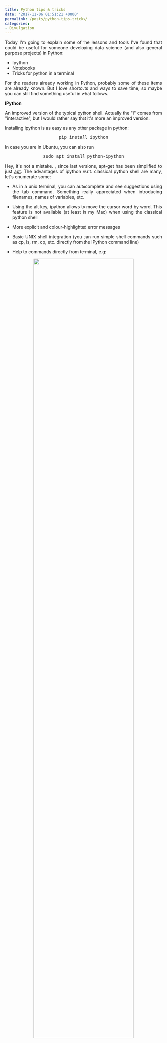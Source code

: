 ```yaml
---
title: Python tips & tricks
date: '2017-11-06 01:51:21 +0000'
permalink: /posts/python-tips-tricks/
categories:
- Divulgation
---
```


<p style="text-align: justify;">Today I'm going to explain some of the lessons and tools I've found that could be useful for someone developing data science (and also general purpose projects) in Python:</p>

  * Ipython
  * Notebooks
  * Tricks for python in a terminal

<p style="text-align: justify;">For the readers already working in Python, probably some of these items are already known. But I love shortcuts and ways to save time, so maybe you can still find something useful in what follows.</p>

**IPython**

<p style="text-align: justify;">An improved version of the typical python shell. Actually the "i" comes from "interactive", but I would rather say that it's more an improved version.</p>

<p style="text-align: justify;">Installing ipython is as easy as any other package in python:</p>

<p style="text-align: center;">
  <span style="font-family: 'courier new', courier, monospace;">pip install ipython</span>
</p>

In case you are in Ubuntu, you can also run

<p style="text-align: center;">
  <span style="font-family: 'courier new', courier, monospace;">sudo apt install python-ipython</span>
</p>

<p style="text-align: justify;">Hey, it's not a mistake. , since last versions, apt-get has been simplified to just <a href="https://itsfoss.com/apt-vs-apt-get-difference/">apt</a>. The advantages of ipython w.r.t. classical python shell are many, let's enumerate some:</p>

  * <p style="text-align: justify;">As in a unix terminal, you can autocomplete and see suggestions using the tab command. Something really appreciated when introducing filenames, names of variables, etc.</p>
  * <p style="text-align: justify;">Using the alt key, ipython allows to move the cursor word by word. This feature is not available (at least in my Mac) when using the classical python shell</p>
  * <p style="text-align: justify;">More explicit and colour-highlighted error messages</p>
  * <p style="text-align: justify;">Basic UNIX shell integration (you can run simple shell commands such as cp, ls, rm, cp, etc. directly from the IPython command line)</p>
  * <p style="text-align: justify;">Help to commands directly from terminal, e.g:</p>

  <div style="text-align: center">
    <img src="/content/ipython_help.png" alt="" width="80%" />
  </div> <p> </p>

<span style="font-size: 12pt;"><strong>Profiles</strong></span>

<p style="text-align: justify;">Have you ever been programming in your favorite IDE and thought: "Is numpy/pandas accepting this? I'm gonna try in a terminal a toy example, just to be sure". Then you go to a terminal, write <span style="font-family: 'courier new', courier, monospace;">[i]python </span>and you have to write, for 334th time in a week, the famous:</p>

<p style="text-align: center;">
  <span style="font-family: 'courier new', courier, monospace;">import numpy as np<br /> import pandas as pd</span>
</p>

<p style="text-align: justify;">Isn't it possible to load them automatically? The answer is ipython profiles. So you can create a profile with your preferred libraries, and automatically import them from start. Step by step:</p>

  1. Create a profile with: <span style="font-family: 'courier new', courier, monospace;">ipython profile create name_profile<br /> </span>

  <div style="text-align: center">
    <img src="/content/ipython_profile_test.png" alt="" width="80%" />
  </div> <p> </p>

2. Modify the profile config file, e.g. with vim (see image above for location), as follows:

<div style="text-align: center">
  <img src="/content/ipython_profile_config.png" alt="" width="80%" />
</div> <p> </p>

3. Launch ipython using the profile with: <span style="font-family: 'courier new', courier, monospace;">ipython &#8211;profile=profile_name</span>.

<p style="text-align: justify;">You can see in the first image how pd and np are understood without the need of importing. Notice that WordPress render the double dash as one large dash, so in this case there is a double "-" before profile, and similar for other cases below.</p>

<p style="text-align: justify;">Ok, so once you have the profile created you can save the time to import those packages that you're always using at the cost of using <span style="font-family: 'courier new', courier, monospace;">&#8211;profile=profile_name</span> after ipython. Not bad&#8230; but can this be ever more simplified? There are two options:</p>

  1. Modify the default profile, found in the same directory as the profiles we create
  2. Create an alias, see last section in this post

**Notebooks**

<p style="text-align: justify;">Jupyter notebooks are really powerful environments where you can develop applications not only in Python, but also other programming languages such as R. They are a complete world, and I'm not gonna explain the entire list of features they have. See an example <a href="https://nbviewer.jupyter.org/github/marctorrellas/christmas_routes/blob/master/christmas_routes.ipynb">here</a>. As you can see they might be useful to present work to other people, but also to have a more dynamic environment where you can run just some pieces of the code, so standing as an intermediate player between the terminal an running code in IDEs.</p>

Installing the notebook feature is as easy as

<p style="text-align: center;">
  <span style="font-family: 'courier new', courier, monospace;">pip install jupyter</span>
</p>

and you can run it by

<p style="text-align: center;">
  <span style="font-family: 'courier new', courier, monospace;">jupyter notebook</span>
</p>

<p style="text-align: justify;">This will open a tab in your browser, and you'll be able to work in it. If you have conda installed, this same thing can be installed with</p>

<p style="text-align: center;">
  <span style="font-family: 'courier new', courier, monospace;">conda install notebook</span>
</p>

<p style="text-align: justify;">I love keyboard shortcuts (more in the next section), and notebooks have many. The ones I more often use are:</p>

  * intro (when a cell is selected): enter edit mode
  * esc (when editing a cell): exit edit mode
  * control+intro: execute current cell
  * shift+intro: execute current cell, and move to next cell
  * d twice: remove current cell
  * z: undo deletion
  * a/b: insert cell above/below
  * h: show help for other shortcuts

<p style="text-align: justify;">Another feature I like is notebook <a href="https://github.com/dunovank/jupyter-themes">themes</a>. Some of us don't like to code in a black on white schema (white background, black fonts) , though there is a lot of controversy about this. To be honest, before writing this post I always thought that it was healthier for my eyes, but it turns out that it depends on the environment light, and also everyone eyesight. In any case, if you feel better or at least the same with dark themes, you can do your bit and saving battery and energy, which is both good for your pocket and your planet. Instructions can be found at the link.</p>

 **Python in a terminal**

<p style="text-align: justify;">I highly recommend working in an Integrated Development Environment (IDE) to develop code and use Version Control System (VCS). My favorites are <a href="https://www.jetbrains.com/pycharm/">Pycharm</a> and <a href="http://rogerdudler.github.io/git-guide/">Git</a>, respectively. They are free, popular, and enough for almost any task. However, in some situations we prefer/have to work in a python shell. Here I give you some tips and tricks to improve your experience in that situation.</p>

<p style="text-align: justify;">The first resource I'm gonna share has worked for me in MacOS and Ubuntu, and I think it should do for all Unix-based systems as well. The idea is to save time when launching the python shell by the use of alias. To do so, edit the bash config file with</p>

<p style="text-align: center;">
  <span style="font-family: 'courier new', courier, monospace;">sudo vim ~/.bash_profile</span>
</p>

<p style="text-align: justify;">and introduce your own aliases. Depending on your <a href="https://www.cyberciti.biz/faq/ubuntu-linux-user-profile-bash-configuration/">system</a> you should edit the .bashrc file in the system location. Here some examples of aliases I currently use:</p>

<p style="text-align: center;">
  <span style="font-family: 'courier new', courier, monospace;">alias i=ipython<br /> alias id=ipython &#8211;profile=dscience</span><br /> <span style="font-family: 'courier new', courier, monospace; font-size: 10pt;">alias notebook="ipython notebook &#8211;notebook-dir=~/Dropbox/PycharmProjects/notebooks >/dev/null 2>&1 &"</span>
</p>

<p style="text-align: justify;">Remember that when editing the bash config files, you must source them, or close and open a new terminal to reload the config.</p>

These alias just create shortcuts to save time, e.g:

<div style="text-align: center">
  <img src="/content/i_ipython.png" alt="" width="80%"/>
</div> <p> </p>

<p style="text-align: justify;">Specially interesting is the last one, with which you can automate the directory opened for notebooks, and also the terminal can still be used while the notebook is running. Notice however that if you close the terminal, the notebook system is gonna break down, so take care. Also take care when copying the command, you probably will have to rewrite the double quotes (blogging issues...), so it's: (double-dash)notebook(dash)dir. Apart from this, it should work both in Mac and Linux.</p>

<p style="text-align: justify;">Another interesting resource I want to share is using a better terminal client than the one natively provided. In Mac I use <a href="https://www.iterm2.com/features.html">iTerm2</a>, whereas in Ubuntu one might use <a href="https://apps.ubuntu.com/cat/applications/precise/terminator/">Terminator</a>. In addition to some better color scheme, the main advantage for me is that you can split the window into two terminals, and move from one to the other with control+tab, or the shortcut of your choice. This is specially useful when building client-server applications, where you need two terminals at the same time.</p>

<p style="text-align: justify;">Finally, some shortcuts useful when running ipython in a unix terminal. I'm not gonna be rigorous with the terminology, just explain what they do in plain English:</p>

  * <p style="text-align: justify;">control+c: kills the current process. When you are in Python terminal, it's useful to delete the current line, so saving time specially if it's long.</p>
  * <p style="text-align: justify;">control+d: when pressed in Python terminal, you are asked to type yes or no to confirm exiting. The default is yes, so if you press intro the python shell ends. This saves you some (mili)seconds at the end of a week by pressing control+d+enter.</p>
  * <p style="text-align: justify;">control+z: send to sleep (background) current process. This can be useful if you want to try something in terminal without losing your workspace in Python. Or if you want to work with two different python environments at the same time, since typing Python will start a new and completely independent environment. To return to the last slept process, run <span style="font-family: 'courier new', courier, monospace;">fg</span> (foreground). A list of the current processes in a terminal can be obtained by running <span style="font-family: 'courier new', courier, monospace;">jobs</span>. More info about this <a href="http://www.thegeekstuff.com/2010/05/unix-background-job/">here</a>.</p>
  * <p style="text-align: justify;">I love using *home* and *end* buttons, but in my Mac I don't have them, and first days I was really disappointed. In some applications, such as in the browser, you can move cursor to beginning and end of line by pressing cmd+left/right cursor, but it doesn't work in the terminal. In such a case, the default shortcut is control+a and control+e. This works for the ipython shell as well.</p>

 **Conclusion**

<p style="text-align: justify;">Today we have reviewed some tips and tricks for working with Python in a more agile way.  There are many many other things that I could recommend, but they'll probably be matter of future posts. Mainly, we have reviewed the usefulness of ipython as a better interface to run python commands rather than the classical shell; notebooks as an innovate way of working and presenting work with Python; and finally some tips and tricks for using Python and related tools in a terminal.</p>

<p style="text-align: justify;">I hope you enjoy this post and found something useful in it.None of the tools presented here are strictly necessary, but they make our life easier 🙂</p>

<p style="text-align: justify;">As always, any recommendation, suggestion or improvement, please welcome. Thanks for reading!</p>
